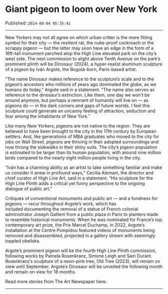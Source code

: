 # Giant pigeon to loom over New York

Published :`2024-08-04 05:35:41`

---

New Yorkers may not all agree on which urban critter is the more fitting symbol for their city — the resilient rat, the nuke-proof cockroach or the scrappy pigeon — but the latter may soon have an edge in the form of a 16ft-tall monument perched atop the High Line elevated park on the city’s west side. The next commission to alight above Tenth Avenue on the park’s prominent plinth will be Dinosaur (2024), a hyper-realist aluminum sculpture of a pigeon by Iván Argote, the Bogotá-born, Paris-based artist.

“The name Dinosaur makes reference to the sculpture’s scale and to the pigeon’s ancestors who millions of years ago dominated the globe, as we humans do today,” Argote said in a statement. “The name also serves as reference to the dinosaur’s extinction. Like them, one day we won’t be around anymore, but perhaps a remnant of humanity will live on — as pigeons do — in the dark corners and gaps of future worlds. I feel this sculpture could generate an uncanny feeling of attraction, seduction and fear among the inhabitants of New York.”

Like many New Yorkers, pigeons are not native to the region. They are believed to have been brought to the city in the 17th century by European settlers. And, like generations of MBA graduates who moved to the city for jobs on Wall Street, pigeons are thriving in their adopted surroundings and now throng the sidewalks in their shiny suits. The city’s pigeon population is estimated to be larger than its human population, with around nine million birds compared to the nearly eight million people living in the city.

“Iván has a charming ability as an artist to take something familiar and make us consider it anew in profound ways,” Cecilia Alemani, the director and chief curator of High Line Art, said in a statement. “His sculpture for the High Line Plinth adds a critical yet funny perspective to the ongoing dialogue of public art.”

Critiques of conventional monuments and public art — and a fondness for pigeons — recur throughout Argote’s work, which has included documenting the removal of a statue of French colonial administrator Joseph Gallieni from a public plaza in Paris to planters made to resemble historical monuments. When he was nominated for France’s top contemporary art prize, the Prix Marcel Duchamp, in 2022, Argote’s installation at the Centre Pompidou featured videos of monuments being removed and disassembled, projected in a gallery strewn with seemingly toppled obelisks.

Argote’s prominent pigeon will be the fourth High Line Plinth commission, following works by Pamela Rosenkranz, Simone Leigh and Sam Durant. Rosenkranz’s sculpture of a neon-pink tree, Old Tree (2023), will remain on view until September. Argote’s Dinosaur will be unveiled the following month and remain on view for 18 months.

Read more stories from The Art Newspaper here.

---

